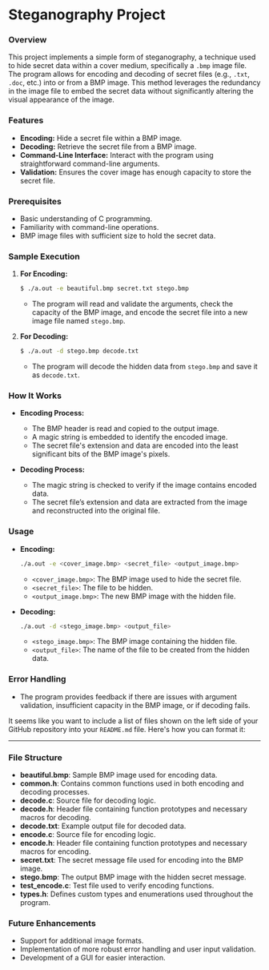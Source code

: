 
# Steganography Project

### Overview
This project implements a simple form of steganography, a technique used to hide secret data within a cover medium, specifically a `.bmp` image file. The program allows for encoding and decoding of secret files (e.g., `.txt`, `.doc`, etc.) into or from a BMP image. This method leverages the redundancy in the image file to embed the secret data without significantly altering the visual appearance of the image.

### Features
- **Encoding:** Hide a secret file within a BMP image.
- **Decoding:** Retrieve the secret file from a BMP image.
- **Command-Line Interface:** Interact with the program using straightforward command-line arguments.
- **Validation:** Ensures the cover image has enough capacity to store the secret file.
  
### Prerequisites
- Basic understanding of C programming.
- Familiarity with command-line operations.
- BMP image files with sufficient size to hold the secret data.

### Sample Execution
1. **For Encoding:**
   ```bash
   $ ./a.out -e beautiful.bmp secret.txt stego.bmp
   ```
   - The program will read and validate the arguments, check the capacity of the BMP image, and encode the secret file into a new image file named `stego.bmp`.

2. **For Decoding:**
   ```bash
   $ ./a.out -d stego.bmp decode.txt
   ```
   - The program will decode the hidden data from `stego.bmp` and save it as `decode.txt`.

### How It Works
- **Encoding Process:**
  - The BMP header is read and copied to the output image.
  - A magic string is embedded to identify the encoded image.
  - The secret file's extension and data are encoded into the least significant bits of the BMP image's pixels.
  
- **Decoding Process:**
  - The magic string is checked to verify if the image contains encoded data.
  - The secret file’s extension and data are extracted from the image and reconstructed into the original file.

### Usage
- **Encoding:**
  ```bash
  ./a.out -e <cover_image.bmp> <secret_file> <output_image.bmp>
  ```
  - `<cover_image.bmp>`: The BMP image used to hide the secret file.
  - `<secret_file>`: The file to be hidden.
  - `<output_image.bmp>`: The new BMP image with the hidden file.

- **Decoding:**
  ```bash
  ./a.out -d <stego_image.bmp> <output_file>
  ```
  - `<stego_image.bmp>`: The BMP image containing the hidden file.
  - `<output_file>`: The name of the file to be created from the hidden data.

### Error Handling
- The program provides feedback if there are issues with argument validation, insufficient capacity in the BMP image, or if decoding fails.

It seems like you want to include a list of files shown on the left side of your GitHub repository into your `README.md` file. Here's how you can format it:

---

### File Structure

- **beautiful.bmp**: Sample BMP image used for encoding data.
- **common.h**: Contains common functions used in both encoding and decoding processes.
- **decode.c**: Source file for decoding logic.
- **decode.h**: Header file containing function prototypes and necessary macros for decoding.
- **decode.txt**: Example output file for decoded data.
- **encode.c**: Source file for encoding logic.
- **encode.h**: Header file containing function prototypes and necessary macros for encoding.
- **secret.txt**: The secret message file used for encoding into the BMP image.
- **stego.bmp**: The output BMP image with the hidden secret message.
- **test_encode.c**: Test file used to verify encoding functions.
- **types.h**: Defines custom types and enumerations used throughout the program.


### Future Enhancements
- Support for additional image formats.
- Implementation of more robust error handling and user input validation.
- Development of a GUI for easier interaction.



